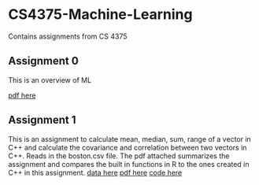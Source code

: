 # CS4375-Machine-Learning
 Contains assignments from CS 4375


## Assignment 0

This is an overview of ML

[pdf here](OverviewofML.pdf)

## Assignment 1

This is an assignment to calculate mean, median, sum, range of a vector in C++ and
calculate the covariance and correlation between two vectors in C++. Reads in the boston.csv file.
The pdf attached summarizes the assignment and compares the built in functions in R to the ones created in C++ in this assignment.
[data here](Assignment1/Boston.csv)
[pdf here](Assignment1/CS4375-Assignment1.pdf)
[code here](Assignment1/main.cpp)